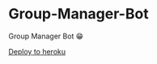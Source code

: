 # Group-Manager-Bot
Group Manager Bot 😁


[Deploy to heroku](https://heroku.com/deploy?template=https://github.com/The-TG-RoBots/Group-Manager-Bot)

